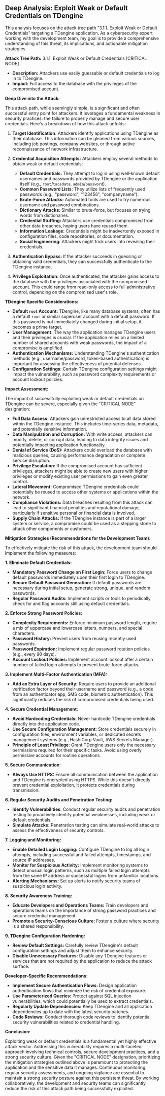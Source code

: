 ## Deep Analysis: Exploit Weak or Default Credentials on TDengine

This analysis focuses on the attack tree path "3.1.1. Exploit Weak or Default Credentials" targeting a TDengine application. As a cybersecurity expert working with the development team, my goal is to provide a comprehensive understanding of this threat, its implications, and actionable mitigation strategies.

**Attack Tree Path:** 3.1.1. Exploit Weak or Default Credentials [CRITICAL NODE]

* **Description:** Attackers use easily guessable or default credentials to log in to TDengine.
* **Impact:** Full access to the database with the privileges of the compromised account.

**Deep Dive into the Attack:**

This attack path, while seemingly simple, is a significant and often successful entry point for attackers. It leverages a fundamental weakness in security practices: the failure to properly manage and secure user credentials. Here's a breakdown of how this attack unfolds:

1. **Target Identification:** Attackers identify applications using TDengine as their database. This information can be gleaned from various sources, including job postings, company websites, or through active reconnaissance of network infrastructure.

2. **Credential Acquisition Attempts:**  Attackers employ several methods to obtain weak or default credentials:
    * **Default Credentials:** They attempt to log in using well-known default usernames and passwords provided by TDengine or the application itself (e.g., `root`/`taosdata`, `admin`/`password`).
    * **Common Password Lists:** They utilize lists of frequently used passwords (e.g., "password", "123456", "companyname").
    * **Brute-Force Attacks:** Automated tools are used to try numerous username and password combinations.
    * **Dictionary Attacks:**  Similar to brute-force, but focuses on trying words from dictionaries.
    * **Credential Stuffing:**  Attackers use credentials compromised from other data breaches, hoping users have reused them.
    * **Information Leakage:**  Credentials might be inadvertently exposed in configuration files, code repositories, or documentation.
    * **Social Engineering:**  Attackers might trick users into revealing their credentials.

3. **Authentication Bypass:** If the attacker succeeds in guessing or obtaining valid credentials, they can successfully authenticate to the TDengine instance.

4. **Privilege Exploitation:** Once authenticated, the attacker gains access to the database with the privileges associated with the compromised account. This could range from read-only access to full administrative control, depending on the compromised user's role.

**TDengine Specific Considerations:**

* **Default `root` Account:** TDengine, like many database systems, often has a default `root` or similar superuser account with a default password. If this password is not immediately changed during initial setup, it becomes a prime target.
* **User Management:**  The way the application manages TDengine users and their privileges is crucial. If the application relies on a limited number of shared accounts with weak passwords, the impact of a compromise is amplified.
* **Authentication Mechanisms:**  Understanding TDengine's authentication methods (e.g., username/password, token-based authentication) is important for assessing the effectiveness of potential defenses.
* **Configuration Settings:**  Certain TDengine configuration settings might impact the vulnerability, such as password complexity requirements or account lockout policies.

**Impact Assessment:**

The impact of successfully exploiting weak or default credentials on TDengine can be severe, especially given the "CRITICAL NODE" designation:

* **Full Data Access:** Attackers gain unrestricted access to all data stored within the TDengine instance. This includes time-series data, metadata, and potentially sensitive information.
* **Data Manipulation and Corruption:**  With write access, attackers can modify, delete, or corrupt data, leading to data integrity issues and potentially impacting application functionality.
* **Denial of Service (DoS):** Attackers could overload the database with malicious queries, causing performance degradation or complete service disruption.
* **Privilege Escalation:** If the compromised account has sufficient privileges, attackers might be able to create new users with higher privileges or modify existing user permissions to gain even greater control.
* **Lateral Movement:**  Compromised TDengine credentials could potentially be reused to access other systems or applications within the network.
* **Compliance Violations:** Data breaches resulting from this attack can lead to significant financial penalties and reputational damage, particularly if sensitive personal or financial data is involved.
* **Supply Chain Attacks:** If the TDengine instance is part of a larger system or service, a compromise could be used as a stepping stone to attack other components or customers.

**Mitigation Strategies (Recommendations for the Development Team):**

To effectively mitigate the risk of this attack, the development team should implement the following measures:

**1. Eliminate Default Credentials:**

* **Mandatory Password Change on First Login:** Force users to change default passwords immediately upon their first login to TDengine.
* **Secure Default Password Generation:** If default passwords are necessary during initial setup, generate strong, unique, and random passwords.
* **Regular Password Audits:** Implement scripts or tools to periodically check for and flag accounts still using default credentials.

**2. Enforce Strong Password Policies:**

* **Complexity Requirements:** Enforce minimum password length, require a mix of uppercase and lowercase letters, numbers, and special characters.
* **Password History:** Prevent users from reusing recently used passwords.
* **Password Expiration:** Implement regular password rotation policies (e.g., every 90 days).
* **Account Lockout Policies:** Implement account lockout after a certain number of failed login attempts to prevent brute-force attacks.

**3. Implement Multi-Factor Authentication (MFA):**

* **Add an Extra Layer of Security:**  Require users to provide an additional verification factor beyond their username and password (e.g., a code from an authenticator app, SMS code, biometric authentication). This significantly reduces the risk of compromised credentials being used.

**4. Secure Credential Management:**

* **Avoid Hardcoding Credentials:** Never hardcode TDengine credentials directly into the application code.
* **Use Secure Configuration Management:** Store credentials securely in configuration files, environment variables, or dedicated secrets management systems (e.g., HashiCorp Vault, AWS Secrets Manager).
* **Principle of Least Privilege:** Grant TDengine users only the necessary permissions required for their specific tasks. Avoid using overly permissive accounts for routine operations.

**5. Secure Communication:**

* **Always Use HTTPS:** Ensure all communication between the application and TDengine is encrypted using HTTPS. While this doesn't directly prevent credential exploitation, it protects credentials during transmission.

**6. Regular Security Audits and Penetration Testing:**

* **Identify Vulnerabilities:** Conduct regular security audits and penetration testing to proactively identify potential weaknesses, including weak or default credentials.
* **Simulate Attacks:**  Penetration testing can simulate real-world attacks to assess the effectiveness of security controls.

**7. Logging and Monitoring:**

* **Enable Detailed Login Logging:** Configure TDengine to log all login attempts, including successful and failed attempts, timestamps, and source IP addresses.
* **Monitor for Suspicious Activity:** Implement monitoring systems to detect unusual login patterns, such as multiple failed login attempts from the same IP address or successful logins from unfamiliar locations.
* **Alerting Mechanisms:** Set up alerts to notify security teams of suspicious login activity.

**8. Security Awareness Training:**

* **Educate Developers and Operations Teams:**  Train developers and operations teams on the importance of strong password practices and secure credential management.
* **Promote a Security-Conscious Culture:** Foster a culture where security is a shared responsibility.

**9. TDengine Configuration Hardening:**

* **Review Default Settings:**  Carefully review TDengine's default configuration settings and adjust them to enhance security.
* **Disable Unnecessary Features:** Disable any TDengine features or services that are not required by the application to reduce the attack surface.

**Developer-Specific Recommendations:**

* **Implement Secure Authentication Flows:** Design application authentication flows that minimize the risk of credential exposure.
* **Use Parameterized Queries:**  Protect against SQL injection vulnerabilities, which could potentially be used to extract credentials.
* **Regularly Update Dependencies:** Keep TDengine and all application dependencies up to date with the latest security patches.
* **Code Reviews:** Conduct thorough code reviews to identify potential security vulnerabilities related to credential handling.

**Conclusion:**

Exploiting weak or default credentials is a fundamental yet highly effective attack vector. Addressing this vulnerability requires a multi-faceted approach involving technical controls, secure development practices, and a strong security culture. Given the "CRITICAL NODE" designation, prioritizing the mitigation strategies outlined above is paramount to protecting the application and the sensitive data it manages. Continuous monitoring, regular security assessments, and ongoing vigilance are essential to maintain a strong security posture against this persistent threat. By working collaboratively, the development and security teams can significantly reduce the risk of this attack path being successfully exploited.
